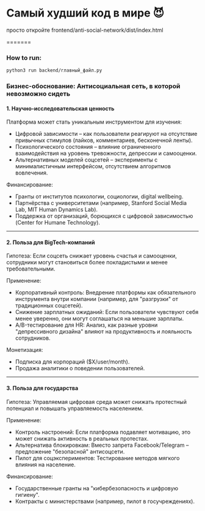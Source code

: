 # Самый худший код в мире 😈

просто откройте frontend/anti-social-network/dist/index.html


=======
### How to run:
```bash
python3 run backend/главный_файл.py
```

### Бизнес-обоснование: Антисоциальная сеть, в которой невозможно сидеть  

#### 1. Научно-исследовательская ценность  
Платформа может стать уникальным инструментом для изучения:  
- Цифровой зависимости – как пользователи реагируют на отсутствие привычных стимулов (лайков, комментариев, бесконечной ленты).  
- Психологического состояния – влияние ограниченного взаимодействия на уровень тревожности, депрессии и самооценки.  
- Альтернативных моделей соцсетей – эксперименты с минималистичным интерфейсом, отсутствием алгоритмов вовлечения.  

Финансирование:  
- Гранты от институтов психологии, социологии, digital wellbeing.  
- Партнёрства с университетами (например, Stanford Social Media Lab, MIT Human Dynamics Lab).  
- Поддержка от организаций, борющихся с цифровой зависимостью (Center for Humane Technology).  

---  

#### 2. Польза для BigTech-компаний  
Гипотеза: Если соцсеть снижает уровень счастья и самооценки, сотрудники могут становиться более покладистыми и менее требовательными.  

Применение:  
- Корпоративный контроль: Внедрение платформы как обязательного инструмента внутри компании (например, для "разгрузки" от традиционных соцсетей).  
- Снижение зарплатных ожиданий: Если пользователи чувствуют себя менее уверенно, они могут соглашаться на меньшие зарплаты.  
- A/B-тестирование для HR: Анализ, как разные уровни "депрессивного дизайна" влияют на продуктивность и лояльность сотрудников.  

Монетизация:  
- Подписка для корпораций ($X/user/month).  
- Продажа аналитики о поведении пользователей.  

---  

#### 3. Польза для государства  
Гипотеза: Управляемая цифровая среда может снижать протестный потенциал и повышать управляемость населением.  

Применение:  
- Контроль настроений: Если платформа подавляет мотивацию, это может снижать активность в реальных протестах.  
- Альтернатива блокировкам: Вместо запрета Facebook/Telegram – предложение "безопасной" антисоцсети.  
- Пилот для соцэкспериментов: Тестирование методов мягкого влияния на население.  

Финансирование:  
- Государственные гранты на "кибербезопасность и цифровую гигиену".  
- Контракты с министерствами (например, пилот в госучреждениях).

